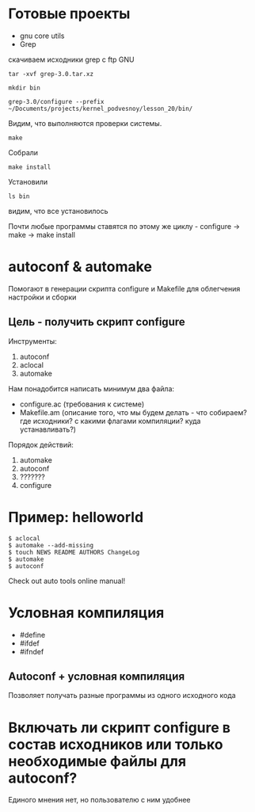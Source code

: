 # Готовые проекты
* gnu core utils
* Grep

скачиваем исходники grep с ftp GNU

```
tar -xvf grep-3.0.tar.xz
```

```
mkdir bin
```


```
grep-3.0/configure --prefix ~/Documents/projects/kernel_podvesnoy/lesson_20/bin/
```

Видим, что выполняются проверки системы.

```
make
```
Собрали

```
make install
```
Установили
```
ls bin
``` 
видим, что все установилось

Почти любые программы ставятся по этому же циклу - configure -> make -> make install


# autoconf & automake
Помогают в генерации скрипта configure и Makefile для облегчения настройки и сборки

## Цель - получить скрипт configure
Инструменты:
1. autoconf
2. aclocal
3. automake

Нам понадобится написать минимум два файла:
* configure.ac (требования к системе)
* Makefile.am (описание того, что мы будем делать - что собираем? где исходники? с какими флагами компиляции? куда устанавливать?)

Порядок действий:
1. automake
2. autoconf
3. ???????
4. configure

# Пример: helloworld
```
$ aclocal
$ automake --add-missing
$ touch NEWS README AUTHORS ChangeLog
$ automake
$ autoconf
```
Check out auto tools online manual!

# Условная компиляция
* #define
* #ifdef
* #ifndef

## Autoconf + условная компиляция
Позволяет получать разные программы из одного исходного кода

# Включать ли скрипт configure в состав исходников или только необходимые файлы для  autoconf?
Единого мнения нет, но пользователю с ним удобнее

